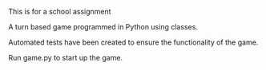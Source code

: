 This is for a school assignment

A turn based game programmed in Python using classes.

Automated tests have been created to ensure the functionality of the game.


Run game.py to start up the game.
